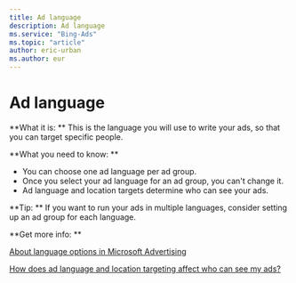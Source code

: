 ```yaml
---
title: Ad language
description: Ad language
ms.service: "Bing-Ads"
ms.topic: "article"
author: eric-urban
ms.author: eur
---
```


# Ad language

**What it is: **	This is the language you will use to write your ads, so that you can target specific people.

**What you need to know: **
- You can choose one ad language per ad group.
- Once you select your ad language for an ad group, you can't change it.
- Ad language and location targets determine who can see your ads.

**Tip: **	If you want to run your ads in multiple languages, consider setting up an ad group for each language.

**Get more info: **

[About language options in Microsoft Advertising](../hlp_BA_CONC_AboutLanguageOptions.md)

[How does ad language and location targeting affect who can see my ads?](../hlp_BA_CONC_LocTargetAndLang.md)


